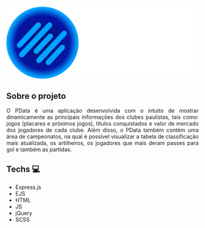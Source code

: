 ![to do](/public/assets/logo-xl.svg "Logo PData")

## Sobre o projeto

<div align='justify'>
O PData é uma aplicação desenvolvida com o intuito de mostrar dinamicamente as principais informações dos clubes paulistas, tais como: jogos (placares e próximos jogos), títulos conquistados e valor de mercado dos jogadores de cada clube. Além disso, o PData também contém uma área de campeonatos, na qual é possível visualizar a tabela de classificação mais atualizada, os artilheiros, os jogadores que mais deram passes para gol e também as partidas.
</div>

## Techs :computer:

* Express.js
* EJS
* HTML
* JS
* jQuery
* SCSS
